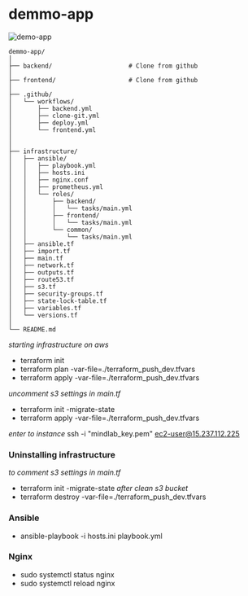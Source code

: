 # demmo-app

![demo-app](https://github.com/user-attachments/assets/88ba8e3c-0121-415d-9190-dd34fbcc3342)

```
demmo-app/
│
├── backend/                     # Clone from github
│
├── frontend/                    # Clone from github
│
├── .github/                     
│   └── workflows/
│       ├── backend.yml 
│       ├── clone-git.yml 
│       ├── deploy.yml     
│       └── frontend.yml
│ 
│ 
├── infrastructure/
│   ├── ansible/
│   │   ├── playbook.yml   
│   │   ├── hosts.ini 
│   │   ├── nginx.conf
│   │   ├── prometheus.yml    
│   │   └── roles/
│   │       ├── backend/
│   │       │   └── tasks/main.yml
│   │       ├── frontend/
│   │       │   └── tasks/main.yml
│   │       └── common/
│   │           └── tasks/main.yml
│   ├── ansible.tf
│   ├── import.tf
│   ├── main.tf
│   ├── network.tf
│   ├── outputs.tf  
│   ├── route53.tf   
│   ├── s3.tf 
│   ├── security-groups.tf
│   ├── state-lock-table.tf
│   ├── variables.tf
│   └── versions.tf
│
└── README.md
```
*starting infrastructure on aws*
- terraform init
- terraform plan -var-file=./terraform_push_dev.tfvars
- terraform apply -var-file=./terraform_push_dev.tfvars

*uncomment s3 settings in main.tf*
- terraform init -migrate-state
- terraform apply -var-file=./terraform_push_dev.tfvars

*enter to instance*
ssh -i "mindlab_key.pem" ec2-user@15.237.112.225

### Uninstalling infrastructure
*to comment s3 settings in main.tf*
- terraform init -migrate-state
*after clean s3 bucket*
- terraform destroy -var-file=./terraform_push_dev.tfvars

### Ansible
- ansible-playbook -i hosts.ini playbook.yml 


### Nginx
- sudo systemctl status nginx
- sudo systemctl reload nginx


